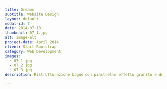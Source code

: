```yaml
---
title: Dreams
subtitle: Website Design
layout: default
modal-id: 7
date: 2014-07-18
thumbnail: 07_1.jpg
alt: image-alt
project-date: April 2014
client: Start Bootstrap
category: Web Development
images:
  - 07_1.jpg
  - 07_2.jpg
  - 07_3.jpg
description: Ristrutturazione bagno con piastrelle effetto granito e doccia in linea

---
```

